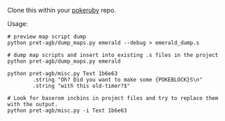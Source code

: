 Clone this within your [pokeruby][] repo.

Usage:
```
# preview map script dump
python pret-agb/dump_maps.py emerald --debug > emerald_dump.s
```
```
# dump map scripts and insert into existing .s files in the project
python pret-agb/dump_maps.py emerald
```
```
python pret-agb/misc.py Text 1b6e63
        .string "Oh? Did you want to make some {POKEBLOCK}S\n"
        .string "with this old-timer?$"
```
```
# Look for baserom incbins in project files and try to replace them with the output.
python pret-agb/misc.py -i Text 1b6e63
```

[pokeruby]: https://github.com/pret/pokeruby
